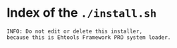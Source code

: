 # Index of the `./install.sh`

    INFO: Do not edit or delete this installer,
    because this is Ehtools Framework PRO system loader.
